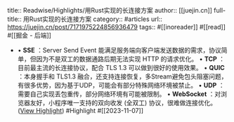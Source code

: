 title:: Readwise/Highlights/用Rust实现的长连接方案
author:: [[juejin.cn]]
full-title:: 用Rust实现的长连接方案
category:: #articles
url:: https://juejin.cn/post/7171975224856936479
tags:: #[[inoreader]] #[[read]] #[[掘金 - 后端]]

- •   **SSE** ：Server Send Event 能满足服务端向客户端发送数据的需求，协议简单，但因为不是双工的数据通路后期无法实现 HTTP 的请求优化。
  •   **TCP** ：目前最主流的长连接协议，配合 TLS 1.3 可以做到很好的使用效果。
  •   **QUIC** ：本身握手和 TLS1.3 融合，还支持连接恢复，多Stream避免包头阻塞问题，有很多优势，因为基于UDP，可能会有部分特殊网络环境被禁止。
  •   **UDP** ：需要自己实现丢包重传，部分网络环境有可能被限制。
  •   **WebSocket** ：对浏览器友好，小程序唯一支持的双向收发 (全双工) 协议，很难做连接优化。 ([View Highlight](https://read.readwise.io/read/01hekth2zpb8dxk74zd7v7nwfw)) #Highlight #[[2023-11-07]]
